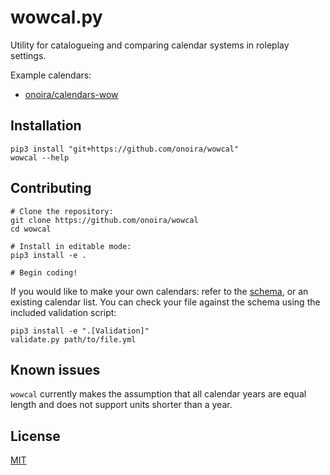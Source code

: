 # wowcal.py

Utility for catalogueing and comparing calendar systems in roleplay settings.

Example calendars:

- [onoira/calendars-wow](https://github.com/onoira/calendars-wow)

## Installation

    pip3 install "git+https://github.com/onoira/wowcal"
    wowcal --help

## Contributing

    # Clone the repository:
    git clone https://github.com/onoira/wowcal
    cd wowcal

    # Install in editable mode:
    pip3 install -e .

    # Begin coding!

If you would like to make your own calendars: refer to the [schema](schema.json), or an existing calendar list. You can check your file against the schema using the included validation script:

    pip3 install -e ".[Validation]"
    validate.py path/to/file.yml

## Known issues

`wowcal` currently makes the assumption that all calendar years are equal length and does not support units shorter than a year.

## License

[MIT](LICENSE)
